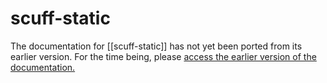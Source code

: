 # scuff-static

The documentation for [[scuff-static]] has not yet been
ported from its earlier version. For the time being, please
[access the earlier version of the documentation.][EarlierVersion]

[EarlierVersion]: http://homerreid.com/scuff-em/scuff-static
